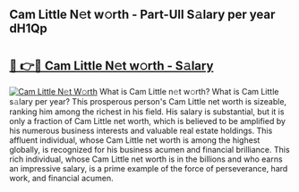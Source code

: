 ## Cam Little N𝚎t w𝚘rth - Part-UlI S𝚊lary per year dH1Qp

# <h2><a href="http://gc1nve.nevu.top/?p=Cam+Little">🔗 👉🔴 Cam Little N𝚎t w𝚘rth - S𝚊lary</a></h2>

[![Cam Little N𝚎t W𝚘rth](https://i.imgur.com/Oavwk0R.jpeg)](http://gc1nve.nevu.top/?p=Cam+Little)
What is Cam Little n𝚎t w𝚘rth? What is Cam Little s𝚊lary per year?
This prosperous person's Cam Little net worth is sizeable, ranking him among the richest in his field. His salary is substantial, but it is only a fraction of Cam Little net worth, which is believed to be amplified by his numerous business interests and valuable real estate holdings. This affluent individual, whose Cam Little net worth is among the highest globally, is recognized for his business acumen and financial brilliance. This rich individual, whose Cam Little net worth is in the billions and who earns an impressive salary, is a prime example of the force of perseverance, hard work, and financial acumen.
